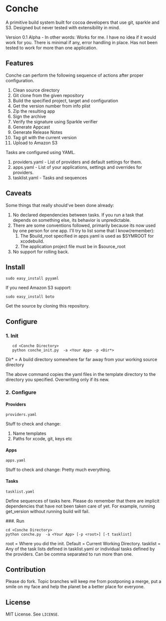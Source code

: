 # Conche                                   

A primitive build system built for cocoa developers that use git, sparkle and S3. Designed but never tested with extensibility in mind.

Version 0.1 Alpha - In other words: Works for me. I have no idea if it would work for you. There is minimal if any, error handling in place. Has not been tested to work for more than one application.


## Features

Conche can perform the following sequence of actions after proper configuration.

1. Clean source directory
2. Git clone from the given repository
3. Build the specified project, target and configuration
4. Get the version number from info plist
5. Zip the resulting app
6. Sign the archive
7. Verify the signature using Sparkle verifier
8. Generate Appcast
9. Generate Release Notes
10. Tag git with the current version 
11. Upload to Amazon S3 
                       
Tasks are configured using YAML.        

1. providers.yaml - List of providers and default settings for them.
2. apps.yaml - List of your applications, settings and overrides for providers.
3. tasklist.yaml - Tasks and sequences

## Caveats                     

Some things that really should've been done already:

1. No declared dependencies between tasks. If you run a task that depends on something else, its behavior is unpredictable.
2. There are some conventions followed, primarily because its now used by one person for one app. I'll try to list some that I know(remember):
    1. The $build_root specified in apps.yaml is used as $SYMROOT for xcodebuild.
    2. The application project file must be in $source_root
3. No support for rolling back.

## Install

    sudo easy_install pyyaml 

If you need Amazon S3 support:

    sudo easy_install boto 


Get the source by cloning this repository.

## Configure                

### 1. Init
    
       cd <Conche Directory> 
       python conche_init.py  -a <Your App> -p <Dir*>
   
   Dir* = A build directory somewhere far far away from your working source directory
   

The above command copies the yaml files in the template directory to the directory you specified. Overwriting only if its new.   

### 2. Configure

#### Providers

    providers.yaml

Stuff to check and change:

1. Name templates
2. Paths for xcode, git, keys etc    
    
#### Apps

    apps.yaml

Stuff to check and change: Pretty much everything.
    
#### Tasks

    tasklist.yaml

Define sequences of tasks here. Please do remember that there are implicit dependencies that have not been taken care of yet. For example, running get_version without running build will fail. 

###. Run

    cd <Conche Directory> 
    python conche.py  -a <Your App> [-p <root>] [-t tasklist]

root = Where you did the init. Default = Current Working Directory.
tasklist = Any of the task lists defined in tasklist.yaml or individual tasks defined by the providers. Can be comma separated to run more than one.

## Contribution

Please do fork. Topic branches will keep me from postponing a merge, put a smile on my face and help the planet be a better place for everyone. 

## License 

MIT License. See `LICENSE`.
